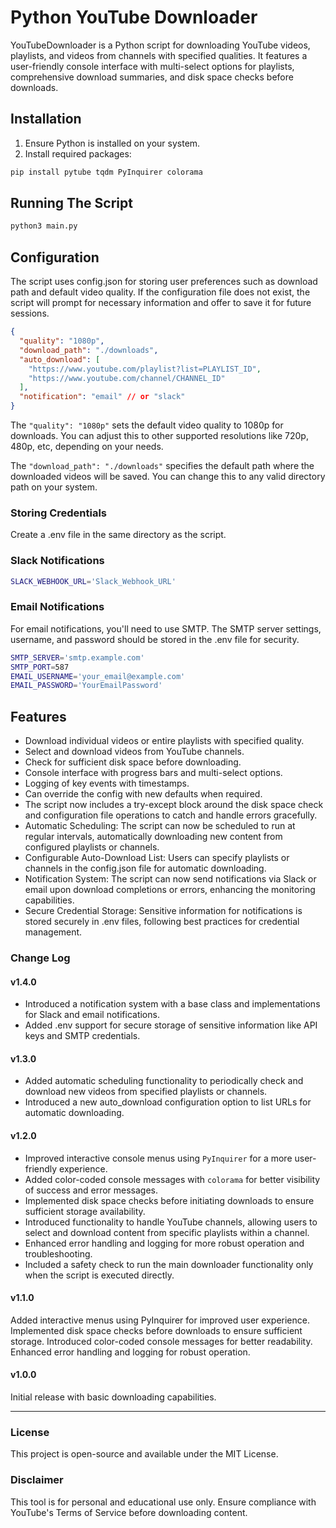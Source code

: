 # Python YouTube Downloader

YouTubeDownloader is a Python script for downloading YouTube videos, playlists, and videos from channels with specified qualities. It features a user-friendly console interface with multi-select options for playlists, comprehensive download summaries, and disk space checks before downloads.

## Installation

1. Ensure Python is installed on your system.
2. Install required packages:

```bash
pip install pytube tqdm PyInquirer colorama
```

## Running The Script
```bash
python3 main.py
```

## Configuration
The script uses config.json for storing user preferences such as download path and default video quality. If the configuration file does not exist, the script will prompt for necessary information and offer to save it for future sessions.

```json
{
  "quality": "1080p",
  "download_path": "./downloads",
  "auto_download": [
    "https://www.youtube.com/playlist?list=PLAYLIST_ID",
    "https://www.youtube.com/channel/CHANNEL_ID"
  ],
  "notification": "email" // or "slack"
}
```

The `"quality": "1080p"` sets the default video quality to 1080p for downloads. You can adjust this to other supported resolutions like 720p, 480p, etc, depending on your needs.

The `"download_path": "./downloads"` specifies the default path where the downloaded videos will be saved. You can change this to any valid directory path on your system.

### Storing Credentials
Create a .env file in the same directory as the script.

### Slack Notifications
```bash
SLACK_WEBHOOK_URL='Slack_Webhook_URL'
```

### Email Notifications
For email notifications, you'll need to use SMTP. The SMTP server settings, username, and password should be stored in the .env file for security.

```bash
SMTP_SERVER='smtp.example.com'
SMTP_PORT=587
EMAIL_USERNAME='your_email@example.com'
EMAIL_PASSWORD='YourEmailPassword'
```

## Features

- Download individual videos or entire playlists with specified quality.
- Select and download videos from YouTube channels.
- Check for sufficient disk space before downloading.
- Console interface with progress bars and multi-select options.
- Logging of key events with timestamps.
- Can override the config with new defaults when required.
- The script now includes a try-except block around the disk space check and configuration file operations to catch and handle errors gracefully.
- Automatic Scheduling: The script can now be scheduled to run at regular intervals, automatically downloading new content from configured playlists or channels.
- Configurable Auto-Download List: Users can specify playlists or channels in the config.json file for automatic downloading.
- Notification System: The script can now send notifications via Slack or email upon download completions or errors, enhancing the monitoring capabilities.
- Secure Credential Storage: Sensitive information for notifications is stored securely in .env files, following best practices for credential management.

### Change Log
#### v1.4.0
- Introduced a notification system with a base class and implementations for Slack and email notifications.
- Added .env support for secure storage of sensitive information like API keys and SMTP credentials.

#### v1.3.0
- Added automatic scheduling functionality to periodically check and download new videos from specified playlists or channels.
- Introduced a new auto_download configuration option to list URLs for automatic downloading.

#### v1.2.0
- Improved interactive console menus using `PyInquirer` for a more user-friendly experience.
- Added color-coded console messages with `colorama` for better visibility of success and error messages.
- Implemented disk space checks before initiating downloads to ensure sufficient storage availability.
- Introduced functionality to handle YouTube channels, allowing users to select and download content from specific playlists within a channel.
- Enhanced error handling and logging for more robust operation and troubleshooting.
- Included a safety check to run the main downloader functionality only when the script is executed directly.

#### v1.1.0
Added interactive menus using PyInquirer for improved user experience.
Implemented disk space checks before downloads to ensure sufficient storage.
Introduced color-coded console messages for better readability.
Enhanced error handling and logging for robust operation.

#### v1.0.0
Initial release with basic downloading capabilities.

---

### License
This project is open-source and available under the MIT License.

### Disclaimer
This tool is for personal and educational use only. Ensure compliance with YouTube's Terms of Service before downloading content.
